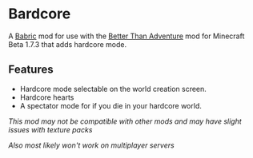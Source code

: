 # Bardcore

A [Babric](https://github.com/babric) mod for use with the [Better Than Adventure](https://www.minecraftforum.net/forums/mapping-and-modding-java-edition/minecraft-mods/3106066-better-than-adventure-for-beta-1-7-3-timely) mod for Minecraft Beta 1.7.3 that adds hardcore mode.

## Features

- Hardcore mode selectable on the world creation screen.
- Hardcore hearts
- A spectator mode for if you die in your hardcore world.

*This mod may not be compatible with other mods and may have slight issues with texture packs*

*Also most likely won't work on multiplayer servers*